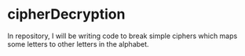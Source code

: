 # cipherDecryption
In repository, I will be writing code to break simple ciphers which maps some letters to other letters in the alphabet.  
